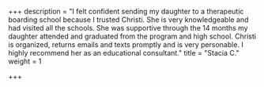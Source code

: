 +++
description = "I felt confident sending my daughter to a therapeutic boarding school because I trusted Christi. She is very knowledgeable and had visited all the schools. She was supportive through the 14 months my daughter attended and graduated from the program and high school. Christi is organized, returns emails and texts promptly and is very personable. I highly recommend her as an educational consultant."
title = "Stacia C."
weight = 1

+++
